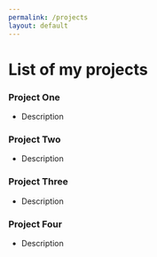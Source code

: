 ```yaml
---
permalink: /projects
layout: default
---
```


<h1>List of my projects</h1>
<p>
    <h3>Project One</h3>
    <ul>
        <li>Description</li>
    </ul>
</p>
<p>
    <h3>Project Two</h3>
    <ul>
        <li>Description</li>
    </ul>
</p>
<p>
    <h3>Project Three</h3>
    <ul>
        <li>Description</li>
    </ul>
</p>
<p>
    <h3>Project Four</h3>
    <ul>
        <li>Description</li>
    </ul>
</p>